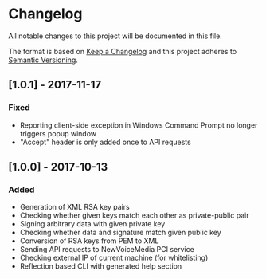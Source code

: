 # Changelog
All notable changes to this project will be documented in this file.

The format is based on [Keep a Changelog](http://keepachangelog.com/en/1.0.0/)
and this project adheres to [Semantic Versioning](http://semver.org/spec/v2.0.0.html).

## [1.0.1] - 2017-11-17
### Fixed
- Reporting client-side exception in Windows Command Prompt no longer triggers popup window
- "Accept" header is only added once to API requests

## [1.0.0] - 2017-10-13
### Added
- Generation of XML RSA key pairs
- Checking whether given keys match each other as private-public pair
- Signing arbitrary data with given private key
- Checking whether data and signature match given public key
- Conversion of RSA keys from PEM to XML
- Sending API requests to NewVoiceMedia PCI service
- Checking external IP of current machine (for whitelisting)
- Reflection based CLI with generated help section
